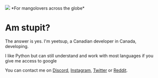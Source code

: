 <img src="https://yeetssite.github.io/dutch.png">
*For mangolovers across the globe*

# Am stupit?

The answer is yes. I'm yeetsup, a Canadian developer 
in Canada, developing.

I like Python but can still understand and work with 
most languages if you give me access to google

You can contact me on [Discord](https://discord.com/users/1113570959039942676 "Bring up my profile card on discord"), [Instagram](https://www.instagram.com/mangolover1899/ "Fuck instagrams stupit profile cards"), [Twitter](https://twitter.com/@mangolover1899 "I FUCKING LOVE MANGOES") or [Reddit](https://www.reddit.com/u/waltboof "Walters got a boof").
